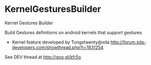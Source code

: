 KernelGesturesBuilder
=====================

Kernel Gestures Builder

Build Gestures definitions on android kernels that support gestures
 * Kernel feature developed by Tungstwenty@xda
   http://forum.xda-developers.com/showthread.php?t=1831254
   
See DEV thread at http://goo.gl/kfr5o
